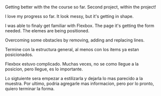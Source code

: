Getting better with the the course so far.  Second project, within the project!

I love my progress so far.  It look messy, but it's getting in shape.

I was able to finaly get familiar with Flexbox. The page it's getting the form needed. The elemes are being positioned. 

Overcoming some obstacles by removing, adding and replacing lines. 

Termine con la estructura general, al menos con los items ya estan posicionados. 

Flexbox estuvo complicado.  Muchas veces, no se como llegue a la posicion, pero llegue, es lo importante. 

Lo sigtuiente sera empezar a estilizarla y dejarla lo mas parecido a la muestra.  Por ultimo, podria agregarle mas informacion, pero por lo pronto, quiero terminar la forma. 
